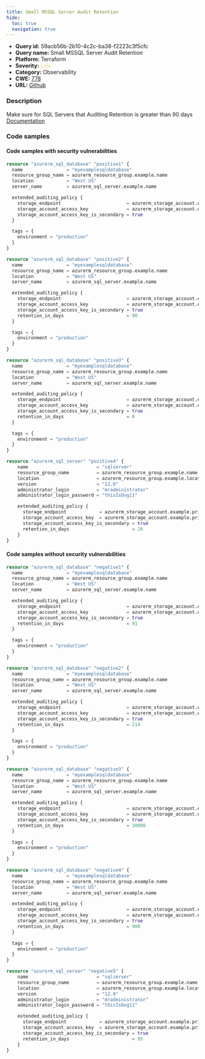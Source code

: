 ```yaml
---
title: Small MSSQL Server Audit Retention
hide:
  toc: true
  navigation: true
---
```


<style>
  .highlight .hll {
    background-color: #ff171742;
  }
  .md-content {
    max-width: 1100px;
    margin: 0 auto;
  }
</style>

-   **Query id:** 59acb56b-2b10-4c2c-ba38-f2223c3f5cfc
-   **Query name:** Small MSSQL Server Audit Retention
-   **Platform:** Terraform
-   **Severity:** <span style="color:#edd57e">Low</span>
-   **Category:** Observability
-   **CWE:** <a href="https://cwe.mitre.org/data/definitions/778.html" onclick="newWindowOpenerSafe(event, 'https://cwe.mitre.org/data/definitions/778.html')">778</a>
-   **URL:** [Github](https://github.com/Checkmarx/kics/tree/master/assets/queries/terraform/azure/small_msql_server_audit_retention)

### Description
Make sure for SQL Servers that Auditing Retention is greater than 90 days<br>
[Documentation](https://registry.terraform.io/providers/hashicorp/azurerm/latest/docs/resources/sql_server)

### Code samples
#### Code samples with security vulnerabilities
```tf title="Positive test num. 1 - tf file" hl_lines="66 28 46 7"
resource "azurerm_sql_database" "positive1" {
  name                = "myexamplesqldatabase"
  resource_group_name = azurerm_resource_group.example.name
  location            = "West US"
  server_name         = azurerm_sql_server.example.name

  extended_auditing_policy {
    storage_endpoint                        = azurerm_storage_account.example.primary_blob_endpoint
    storage_account_access_key              = azurerm_storage_account.example.primary_access_key
    storage_account_access_key_is_secondary = true
  }

  tags = {
    environment = "production"
  }
}

resource "azurerm_sql_database" "positive2" {
  name                = "myexamplesqldatabase"
  resource_group_name = azurerm_resource_group.example.name
  location            = "West US"
  server_name         = azurerm_sql_server.example.name

  extended_auditing_policy {
    storage_endpoint                        = azurerm_storage_account.example.primary_blob_endpoint
    storage_account_access_key              = azurerm_storage_account.example.primary_access_key
    storage_account_access_key_is_secondary = true
    retention_in_days                       = 90
  }

  tags = {
    environment = "production"
  }
}

resource "azurerm_sql_database" "positive3" {
  name                = "myexamplesqldatabase"
  resource_group_name = azurerm_resource_group.example.name
  location            = "West US"
  server_name         = azurerm_sql_server.example.name

  extended_auditing_policy {
    storage_endpoint                        = azurerm_storage_account.example.primary_blob_endpoint
    storage_account_access_key              = azurerm_storage_account.example.primary_access_key
    storage_account_access_key_is_secondary = true
    retention_in_days                       = 0
  }

  tags = {
    environment = "production"
  }
}

resource "azurerm_sql_server" "positive4" {
    name                         = "sqlserver"
    resource_group_name          = azurerm_resource_group.example.name
    location                     = azurerm_resource_group.example.location
    version                      = "12.0"
    administrator_login          = "mradministrator"
    administrator_login_password = "thisIsDog11"

    extended_auditing_policy {
      storage_endpoint            = azurerm_storage_account.example.primary_blob_endpoint
      storage_account_access_key  = azurerm_storage_account.example.primary_access_key
      storage_account_access_key_is_secondary = true
      retention_in_days                       = 20
    }
}

```


#### Code samples without security vulnerabilities
```tf title="Negative test num. 1 - tf file"
resource "azurerm_sql_database" "negative1" {
  name                = "myexamplesqldatabase"
  resource_group_name = azurerm_resource_group.example.name
  location            = "West US"
  server_name         = azurerm_sql_server.example.name

  extended_auditing_policy {
    storage_endpoint                        = azurerm_storage_account.example.primary_blob_endpoint
    storage_account_access_key              = azurerm_storage_account.example.primary_access_key
    storage_account_access_key_is_secondary = true
    retention_in_days                       = 91
  }

  tags = {
    environment = "production"
  }
}

resource "azurerm_sql_database" "negative2" {
  name                = "myexamplesqldatabase"
  resource_group_name = azurerm_resource_group.example.name
  location            = "West US"
  server_name         = azurerm_sql_server.example.name

  extended_auditing_policy {
    storage_endpoint                        = azurerm_storage_account.example.primary_blob_endpoint
    storage_account_access_key              = azurerm_storage_account.example.primary_access_key
    storage_account_access_key_is_secondary = true
    retention_in_days                       = 214
  }

  tags = {
    environment = "production"
  }
}

resource "azurerm_sql_database" "negative3" {
  name                = "myexamplesqldatabase"
  resource_group_name = azurerm_resource_group.example.name
  location            = "West US"
  server_name         = azurerm_sql_server.example.name

  extended_auditing_policy {
    storage_endpoint                        = azurerm_storage_account.example.primary_blob_endpoint
    storage_account_access_key              = azurerm_storage_account.example.primary_access_key
    storage_account_access_key_is_secondary = true
    retention_in_days                       = 30000
  }

  tags = {
    environment = "production"
  }
}

resource "azurerm_sql_database" "negative4" {
  name                = "myexamplesqldatabase"
  resource_group_name = azurerm_resource_group.example.name
  location            = "West US"
  server_name         = azurerm_sql_server.example.name

  extended_auditing_policy {
    storage_endpoint                        = azurerm_storage_account.example.primary_blob_endpoint
    storage_account_access_key              = azurerm_storage_account.example.primary_access_key
    storage_account_access_key_is_secondary = true
    retention_in_days                       = 900
  }

  tags = {
    environment = "production"
  }
}

resource "azurerm_sql_server" "negative5" {
    name                         = "sqlserver"
    resource_group_name          = azurerm_resource_group.example.name
    location                     = azurerm_resource_group.example.location
    version                      = "12.0"
    administrator_login          = "mradministrator"
    administrator_login_password = "thisIsDog11"

    extended_auditing_policy {
      storage_endpoint            = azurerm_storage_account.example.primary_blob_endpoint
      storage_account_access_key  = azurerm_storage_account.example.primary_access_key
      storage_account_access_key_is_secondary = true
      retention_in_days                       = 95
    }
}

```
